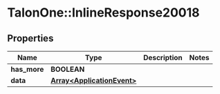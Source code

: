 # TalonOne::InlineResponse20018

## Properties
Name | Type | Description | Notes
------------ | ------------- | ------------- | -------------
**has_more** | **BOOLEAN** |  | 
**data** | [**Array&lt;ApplicationEvent&gt;**](ApplicationEvent.md) |  | 


